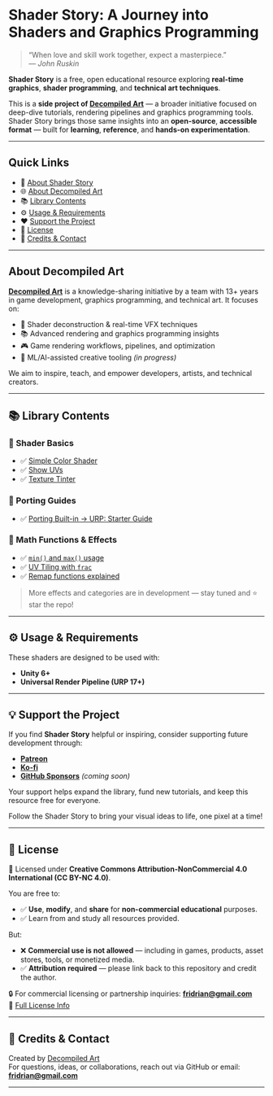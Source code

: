# Shader Story: A Journey into Shaders and Graphics Programming

> “When love and skill work together, expect a masterpiece.”  
> — *John Ruskin*

**Shader Story** is a free, open educational resource exploring **real-time graphics**, **shader programming**, and **technical art techniques**.

This is a **side project of [Decompiled Art](https://www.youtube.com/@DecompiledArt)** — a broader initiative focused on deep-dive tutorials, rendering pipelines and graphics programming tools. Shader Story brings those same insights into an **open-source**, **accessible format** — built for **learning**, **reference**, and **hands-on experimentation**.

---

## Quick Links

- 📘 [About Shader Story](#shader-story-a-journey-into-shaders-and-graphics-programming)
- 🌐 [About Decompiled Art](#about-decompiled-art)
- 📚 [Library Contents](#library-contents)
- ⚙️ [Usage & Requirements](#usage--requirements)
- ❤️ [Support the Project](#support-the-project)
- 🪪 [License](#license)
- 👥 [Credits & Contact](#credits--contact)

---

## About Decompiled Art

**[Decompiled Art](https://www.youtube.com/@DecompiledArt)** is a knowledge-sharing initiative by a team with 13+ years in game development, graphics programming, and technical art. It focuses on:

- 🔬 Shader deconstruction & real-time VFX techniques  
- 📚 Advanced rendering and graphics programming insights  
- 🎮 Game rendering workflows, pipelines, and optimization  
- 🧰 ML/AI-assisted creative tooling *(in progress)*  

We aim to inspire, teach, and empower developers, artists, and technical creators.

---

## 📚 Library Contents

### 🔹 Shader Basics
- ✅ [Simple Color Shader](link)
- ✅ [Show UVs](link)
- ✅ [Texture Tinter](link)

### 🔹 Porting Guides
- ✅ [Porting Built-in → URP: Starter Guide](link)

### 🔹 Math Functions & Effects
- ✅ [`min()` and `max()` usage](link)
- ✅ [UV Tiling with `frac`](link)
- ✅ [Remap functions explained](link)

> More effects and categories are in development — stay tuned and ⭐ star the repo!

---

## ⚙️ Usage & Requirements

These shaders are designed to be used with:

- **Unity 6+**
- **Universal Render Pipeline (URP 17+)**

---

## 💡 Support the Project

If you find **Shader Story** helpful or inspiring, consider supporting future development through:

- **[Patreon]()**
- **[Ko-fi]()**
- **[GitHub Sponsors]()** _(coming soon)_

Your support helps expand the library, fund new tutorials, and keep this resource free for everyone.

Follow the Shader Story to bring your visual ideas to life, one pixel at a time!

---

## 🪪 License

📄 Licensed under **Creative Commons Attribution-NonCommercial 4.0 International (CC BY-NC 4.0)**.

You are free to:
- ✅ **Use**, **modify**, and **share** for **non-commercial educational** purposes.
- ✅ Learn from and study all resources provided.

But:
- ❌ **Commercial use is not allowed** — including in games, products, asset stores, tools, or monetized media.
- ✅ **Attribution required** — please link back to this repository and credit the author.

🔒 For commercial licensing or partnership inquiries: **fridrian@gmail.com**  
🔗 [Full License Info](https://creativecommons.org/licenses/by-nc/4.0/)

---

## 👥 Credits & Contact

Created by [Decompiled Art](https://www.youtube.com/@DecompiledArt)  
For questions, ideas, or collaborations, reach out via GitHub or email: **fridrian@gmail.com**

---

